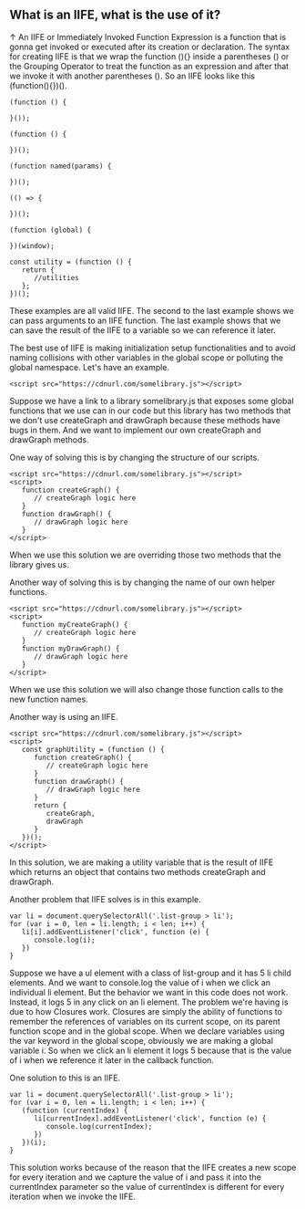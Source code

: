 ## What is an IIFE, what is the use of it?
↑ An IIFE or Immediately Invoked Function Expression is a function that is gonna get invoked or executed after its creation or declaration. The syntax for creating IIFE is that we wrap the function (){} inside a parentheses () or the Grouping Operator to treat the function as an expression and after that we invoke it with another parentheses (). So an IIFE looks like this (function(){})().
```
(function () {

}());

(function () {

})();

(function named(params) {

})();

(() => {

})();

(function (global) {

})(window);

const utility = (function () {
   return {
      //utilities
   };
})();
```
These examples are all valid IIFE. The second to the last example shows we can pass arguments to an IIFE function. The last example shows that we can save the result of the IIFE to a variable so we can reference it later.

The best use of IIFE is making initialization setup functionalities and to avoid naming collisions with other variables in the global scope or polluting the global namespace. Let's have an example.
```
<script src="https://cdnurl.com/somelibrary.js"></script>
```
Suppose we have a link to a library somelibrary.js that exposes some global functions that we use can in our code but this library has two methods that we don't use createGraph and drawGraph because these methods have bugs in them. And we want to implement our own createGraph and drawGraph methods.

One way of solving this is by changing the structure of our scripts.
```
<script src="https://cdnurl.com/somelibrary.js"></script>
<script>
   function createGraph() {
      // createGraph logic here
   }
   function drawGraph() {
      // drawGraph logic here
   }
</script>
```
When we use this solution we are overriding those two methods that the library gives us.

Another way of solving this is by changing the name of our own helper functions.
```
<script src="https://cdnurl.com/somelibrary.js"></script>
<script>
   function myCreateGraph() {
      // createGraph logic here
   }
   function myDrawGraph() {
      // drawGraph logic here
   }
</script>
```
When we use this solution we will also change those function calls to the new function names.

Another way is using an IIFE.
```
<script src="https://cdnurl.com/somelibrary.js"></script>
<script>
   const graphUtility = (function () {
      function createGraph() {
         // createGraph logic here
      }
      function drawGraph() {
         // drawGraph logic here
      }
      return {
         createGraph,
         drawGraph
      }
   })();
</script>
```
In this solution, we are making a utility variable that is the result of IIFE which returns an object that contains two methods createGraph and drawGraph.

Another problem that IIFE solves is in this example.
```
var li = document.querySelectorAll('.list-group > li');
for (var i = 0, len = li.length; i < len; i++) {
   li[i].addEventListener('click', function (e) {
      console.log(i);
   })
}
```
Suppose we have a ul element with a class of list-group and it has 5 li child elements. And we want to console.log the value of i when we click an individual li element.
But the behavior we want in this code does not work. Instead, it logs 5 in any click on an li element. The problem we're having is due to how Closures work. Closures are simply the ability of functions to remember the references of variables on its current scope, on its parent function scope and in the global scope. When we declare variables using the var keyword in the global scope, obviously we are making a global variable i. So when we click an li element it logs 5 because that is the value of i when we reference it later in the callback function.

One solution to this is an IIFE.
```
var li = document.querySelectorAll('.list-group > li');
for (var i = 0, len = li.length; i < len; i++) {
   (function (currentIndex) {
      li[currentIndex].addEventListener('click', function (e) {
         console.log(currentIndex);
      })
   })(i);
}
```
This solution works because of the reason that the IIFE creates a new scope for every iteration and we capture the value of i and pass it into the currentIndex parameter so the value of currentIndex is different for every iteration when we invoke the IIFE.